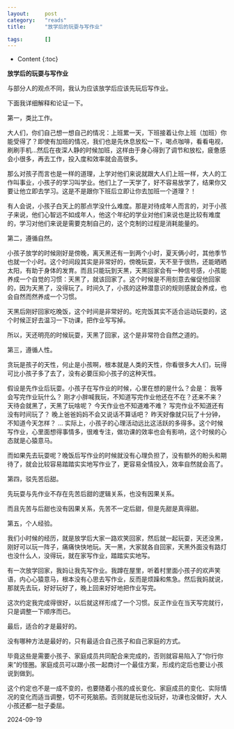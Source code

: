 ```yaml
---
layout:		post
category:	"reads"
title:		"放学后的玩耍与写作业"

tags:		[]
---
```

- Content
{:toc}


**放学后的玩耍与写作业**


与部分人的观点不同，我认为应该放学后应该先玩后写作业。

下面我详细解释和论证一下。

第一，类比工作。

大人们，你们自己想一想自己的情况：上班累一天，下班接着让你上班（加班）你能受得了？即使有加班的情况，我们也是先休息放松一下，喝点咖啡，看看电视，刷刷手机…然后在夜深人静的时候加班，这样由于身心得到了调节和放松，疲惫感会小很多，再去工作，投入度和效率就会高很多。

那么对孩子而言也是一样的道理，上学对他们来说就跟大人们上班一样，大人的工作叫事业，小孩子的学习叫学业。他们上了一天学了，好不容易放学了，结果你又要让他立即去学习。这是不是跟你下班后立即让你去加班一个道理？！

有人会说，小孩子白天上的那点学没什么难度。那是对待成年人而言的，对于小孩子来说，他们心智远不如成年人，他这个年纪的学业对他们来说也是比较有难度的，学习对他们来说是需要克制自己的，这个克制的过程是消耗能量的。


第二，遵循自然。

小孩子放学的时候刚好是傍晚，离天黑还有一到两个小时，夏天俩小时，其他季节也就一个小时。这个时间段其实是非常好的，傍晚玩耍，天不至于很热，还能晒晒太阳，有助于身体的发育。而且只能玩到天黑，天黑回家会有一种信号感，小孩能养成一个自觉的习惯：天黑了，就该回家了。这个时候是不用刻意去催促他回家的，因为天黑了，没得玩了。时间久了，小孩的这种潜意识的规则感就会养成，也会自然而然养成一个习惯。

天黑后刚好回家吃晚饭，这个时间是非常好的。吃完饭其实不适合运动玩耍的，这个时候正好去温习一下功课，把作业写写掉。

所以，天还明亮的时候玩耍，天黑了回家，这个是非常符合自然之道的。



第三，遵循人性。

贪玩是孩子的天性，何止是小孩啊，根本就是人类的天性，你看很多大人们，玩得可比小孩子多了去了，没有必要压抑小孩子的这种天性。

假设是先作业后玩耍。小孩子在写作业的时候，心里在想的是什么？会是：
我等会写完作业玩什么？
刚才小胖喊我玩，不知道写完作业他还在不在？还来不来？
天待会就黑了，天黑了玩啥呢？
今天作业也不知道难不难？
写完作业不知道还有没有时间玩了？
晚上爸爸妈妈不会又说话不算话吧？
昨天好像就只玩了十分钟，不知道今天怎样？
…
实际上，小孩子的心理活动远比这活跃的多得多。这个时候写作业，心里面想得事情多，很难专注，做功课的效率也会有影响，这个时候的心态就是心猿意马。

而如果先去玩耍呢？晚饭后写作业的时候就没有心理负担了，没有额外的盼头和期待了，就会比较容易踏踏实实地写作业了，更容易全情投入，效率自然就会高了。



第四，驳先苦后甜。

先玩耍与先作业不存在先苦后甜的逻辑关系，也没有因果关系。

而且先苦与后甜也没有因果关系，先苦不一定后甜，但是先甜是真得甜。



第五，个人经验。

我们小时候的经历，就是放学后大家一路欢笑回家，然后就一起玩耍，天还没黑，刚好可以玩一阵子，痛痛快快地玩。天一黑，大家就各自回家，天黑外面没有路灯也没什么人，没得玩，就在家写作业，踏踏实实地写。

有一次放学回家，我妈让我先写作业。我蹲在屋里，听着村里面小孩子的欢声笑语，内心心猿意马，根本没有心思去写作业，反而是烦躁和焦急。然后我妈就说，那就先去玩，好好玩好了，晚上回来好好地把作业写完。

这次约定我完成得很好，以后就这样形成了一个习惯。反正作业在当天写完就行，只是调整一下顺序而已。



最后，适合的才是最好的。

没有哪种方法是最好的，只有最适合自己孩子和自己家庭的方式。

毕竟这些是需要小孩子、家庭成员共同配合来完成的，否则就容易陷入了“你行你来”的怪圈。家庭成员可以跟小孩一起商讨一个最佳方案，形成约定后也要让小孩说到做到。

这个约定也不是一成不变的，也要随着小孩的成长变化、家庭成员的变化、实际情况的变化而适当调整，切不可死脑筋。否则就是玩也没玩好，功课也没做好，大人小孩还都一肚子委屈。



2024-09-19
